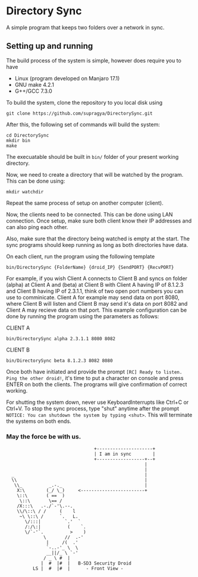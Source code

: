 # Directory Sync
A simple program that keeps two folders over a network in sync.

## Setting up and running
The build process of the system is simple, however does require you to have 
- Linux (program developed on Manjaro 17.1)
- GNU make 4.2.1
- G++/GCC 7.3.0

To build the system, clone the repository to you local disk using
```
git clone https://github.com/supragya/DirectorySync.git
```
After this, the following set of commands will build the system:
```
cd DirectorySync
mkdir bin
make
```
The execuatable should be built in `bin/` folder of your present working directory.

Now, we need to create a directory that will be watched by the program. This can be done using:
```
mkdir watchdir
```

Repeat the same process of setup on another computer (client).

Now, the clients need to be connected. This can be done using LAN connection. Once setup, make sure both client know their IP addresses and can also ping each other.

Also, make sure that the directory being watched is empty at the start. The sync programs should keep running as long as both directories have data.

On each client, run the program using the following template
```
bin/DirectorySync {FolderName} {droid_IP} {SendPORT} {RecvPORT}
```

For example, if you wish Client A connects to Client B and syncs on folder (alpha) at Client A and (beta) at Client B with Client A having IP of 8.1.2.3 and Client B having IP of 2.3.1.1, think of two open port numbers you can use to comminicate. Client A for example may send data on port 8080, where Client B will listen and Client B may send it's data on port 8082 and Client A may recieve data on that port. This example configuration can be done by running the program using the parameters as follows:

CLIENT A
```
bin/DirectorySync alpha 2.3.1.1 8080 8082
```
CLIENT B
```
bin/DirectorySync beta 8.1.2.3 8082 8080
```
Once both have initiated and provide the prompt `[RC] Ready to listen. Ping the other droid!`, it's time to put a character on console and press ENTER on both the clients. The programs will give confirmation of correct working.

For shutting the system down, never use KeyboardInterrupts like Ctrl+C or Ctrl+V. To stop the sync process, type "shut" anytime after the prompt `NOTICE: You can shutdown the system by typing <shut>`. This will terminate the systems on both ends.

### May the force be with us.
```
                                 +---------------------+
                                 | I am in sync        |
                                 +------------------+--+
                                                    |
                                                    |
  _                                                 |
  \\                                                |
   \\_          _.-._                               |
    X:\        (_/ \_)     <------------------------+
    \::\       ( ==  )
     \::\       \== /
    /X:::\   .-./`-'\.--.
    \\/\::\ / /     (    l
     ~\ \::\ /      `.   L.
       \/:::|         `.'  `
       /:/\:|          (    `.
       \/`-'`.          >    )
              \       //  .-'
               |     /(  .'
               `-..-'_ \  \
               __||/_ \ `-'
              / _ \ #  |
             |  #  |#  |   B-SD3 Security Droid
          LS |  #  |#  |      - Front View -

```
